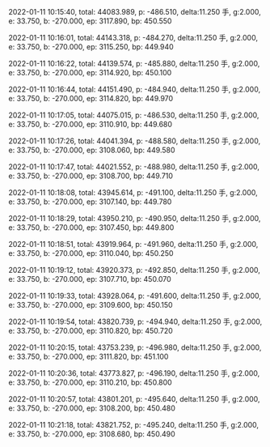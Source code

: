 2022-01-11 10:15:40, total: 44083.989, p: -486.510, delta:11.250 手, g:2.000, e: 33.750, b: -270.000, ep: 3117.890, bp: 450.550

2022-01-11 10:16:01, total: 44143.318, p: -484.270, delta:11.250 手, g:2.000, e: 33.750, b: -270.000, ep: 3115.250, bp: 449.940

2022-01-11 10:16:22, total: 44139.574, p: -485.880, delta:11.250 手, g:2.000, e: 33.750, b: -270.000, ep: 3114.920, bp: 450.100

2022-01-11 10:16:44, total: 44151.490, p: -484.940, delta:11.250 手, g:2.000, e: 33.750, b: -270.000, ep: 3114.820, bp: 449.970

2022-01-11 10:17:05, total: 44075.015, p: -486.530, delta:11.250 手, g:2.000, e: 33.750, b: -270.000, ep: 3110.910, bp: 449.680

2022-01-11 10:17:26, total: 44041.394, p: -488.580, delta:11.250 手, g:2.000, e: 33.750, b: -270.000, ep: 3108.060, bp: 449.580

2022-01-11 10:17:47, total: 44021.552, p: -488.980, delta:11.250 手, g:2.000, e: 33.750, b: -270.000, ep: 3108.700, bp: 449.710

2022-01-11 10:18:08, total: 43945.614, p: -491.100, delta:11.250 手, g:2.000, e: 33.750, b: -270.000, ep: 3107.140, bp: 449.780

2022-01-11 10:18:29, total: 43950.210, p: -490.950, delta:11.250 手, g:2.000, e: 33.750, b: -270.000, ep: 3107.450, bp: 449.800

2022-01-11 10:18:51, total: 43919.964, p: -491.960, delta:11.250 手, g:2.000, e: 33.750, b: -270.000, ep: 3110.040, bp: 450.250

2022-01-11 10:19:12, total: 43920.373, p: -492.850, delta:11.250 手, g:2.000, e: 33.750, b: -270.000, ep: 3107.710, bp: 450.070

2022-01-11 10:19:33, total: 43928.064, p: -491.600, delta:11.250 手, g:2.000, e: 33.750, b: -270.000, ep: 3109.600, bp: 450.150

2022-01-11 10:19:54, total: 43820.739, p: -494.940, delta:11.250 手, g:2.000, e: 33.750, b: -270.000, ep: 3110.820, bp: 450.720

2022-01-11 10:20:15, total: 43753.239, p: -496.980, delta:11.250 手, g:2.000, e: 33.750, b: -270.000, ep: 3111.820, bp: 451.100

2022-01-11 10:20:36, total: 43773.827, p: -496.190, delta:11.250 手, g:2.000, e: 33.750, b: -270.000, ep: 3110.210, bp: 450.800

2022-01-11 10:20:57, total: 43801.201, p: -495.640, delta:11.250 手, g:2.000, e: 33.750, b: -270.000, ep: 3108.200, bp: 450.480

2022-01-11 10:21:18, total: 43821.752, p: -495.240, delta:11.250 手, g:2.000, e: 33.750, b: -270.000, ep: 3108.680, bp: 450.490
